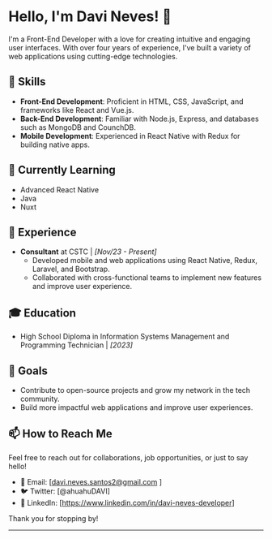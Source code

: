 # Hello, I'm Davi Neves! 👋

I'm a Front-End Developer with a love for creating intuitive and engaging user interfaces. With over four years of experience, I've built a variety of web applications using cutting-edge technologies.

## 🚀 Skills

- **Front-End Development**: Proficient in HTML, CSS, JavaScript, and frameworks like React and Vue.js.
- **Back-End Development**: Familiar with Node.js, Express, and databases such as MongoDB and CounchDB.
- **Mobile Development**: Experienced in React Native with Redux for building native apps.

## 🌱 Currently Learning

- Advanced React Native
- Java
- Nuxt

## 💼 Experience

- **Consultant** at CSTC | *[Nov/23 - Present]*
  - Developed mobile and web applications using React Native, Redux, Laravel, and Bootstrap.
  - Collaborated with cross-functional teams to implement new features and improve user experience.

## 🎓 Education

- High School Diploma in Information Systems Management and Programming Technician | *[2023]*

## 🎯 Goals

- Contribute to open-source projects and grow my network in the tech community.
- Build more impactful web applications and improve user experiences.

## 📫 How to Reach Me

Feel free to reach out for collaborations, job opportunities, or just to say hello!

- 📧 Email: [davi.neves.santos2@gmail.com
]
- 🐦 Twitter: [@ahuahuDAVI]
- 🔗 LinkedIn: [https://www.linkedin.com/in/davi-neves-developer]

Thank you for stopping by!

---
